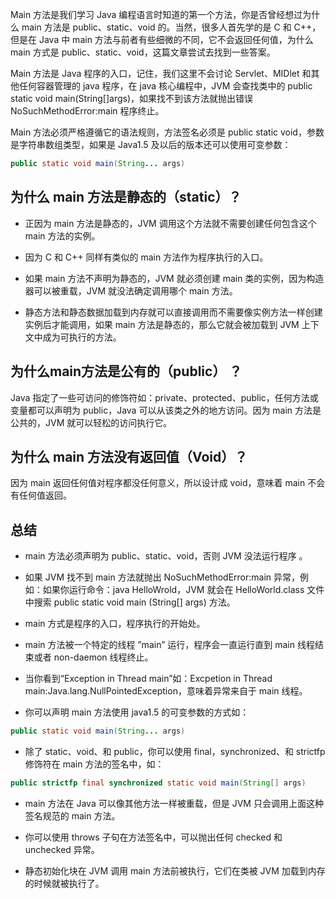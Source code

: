 Main 方法是我们学习 Java 编程语言时知道的第一个方法，你是否曾经想过为什么 main 方法是 public、static、void 的。当然，很多人首先学的是 C 和 C++，但是在 Java 中 main 方法与前者有些细微的不同，它不会返回任何值，为什么 main 方式是 public、static、void，这篇文章尝试去找到一些答案。

Main 方法是 Java 程序的入口，记住，我们这里不会讨论 Servlet、MIDlet 和其他任何容器管理的 java 程序，在 java 核心编程中，JVM 会查找类中的 public static void main(String[]args)，如果找不到该方法就抛出错误 NoSuchMethodError:main 程序终止。

Main 方法必须严格遵循它的语法规则，方法签名必须是 public static void，参数是字符串数组类型，如果是 Java1.5 及以后的版本还可以使用可变参数：

```java
public static void main(String... args)
```

为什么 main 方法是静态的（static）？
------

* 正因为 main 方法是静态的，JVM 调用这个方法就不需要创建任何包含这个 main 方法的实例。

* 因为 C 和 C++ 同样有类似的 main 方法作为程序执行的入口。

* 如果 main 方法不声明为静态的，JVM 就必须创建 main 类的实例，因为构造器可以被重载，JVM 就没法确定调用哪个 main 方法。

* 静态方法和静态数据加载到内存就可以直接调用而不需要像实例方法一样创建实例后才能调用，如果 main 方法是静态的，那么它就会被加载到 JVM 上下文中成为可执行的方法。

为什么main方法是公有的（public） ？
------

Java 指定了一些可访问的修饰符如：private、protected、public，任何方法或变量都可以声明为 public，Java 可以从该类之外的地方访问。因为 main 方法是公共的，JVM 就可以轻松的访问执行它。

为什么 main 方法没有返回值（Void）？
------

因为 main 返回任何值对程序都没任何意义，所以设计成 void，意味着 main 不会有任何值返回。

总结
------

* main 方法必须声明为 public、static、void，否则 JVM 没法运行程序 。

* 如果 JVM 找不到 main 方法就抛出 NoSuchMethodError:main 异常，例如：如果你运行命令：java HelloWrold，JVM 就会在 HelloWorld.class 文件中搜索 public static void main (String[] args) 方法。

* main 方式是程序的入口，程序执行的开始处。

* main 方法被一个特定的线程 ”main” 运行，程序会一直运行直到 main 线程结束或者 non-daemon 线程终止。

* 当你看到“Exception in Thread main”如：Excpetion in Thread main:Java.lang.NullPointedException，意味着异常来自于 main 线程。

* 你可以声明 main 方法使用 java1.5 的可变参数的方式如：

```java
public static void main(String... args)
```

* 除了 static、void、和 public，你可以使用 final，synchronized、和 strictfp 修饰符在 main 方法的签名中，如：

```java
public strictfp final synchronized static void main(String[] args)
```

* main 方法在 Java 可以像其他方法一样被重载，但是 JVM 只会调用上面这种签名规范的 main 方法。

* 你可以使用 throws 子句在方法签名中，可以抛出任何 checked 和 unchecked 异常。

* 静态初始化块在 JVM 调用 main 方法前被执行，它们在类被 JVM 加载到内存的时候就被执行了。
